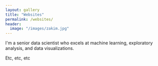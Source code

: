 ```yaml
---
layout: gallery
title: "Websites"
permalink: /websites/
header:
  image: "/images/zakim.jpg"
---
```


I'm a senior data scientist who excels at machine learning, exploratory analysis, and data visualizations.

Etc, etc, etc
